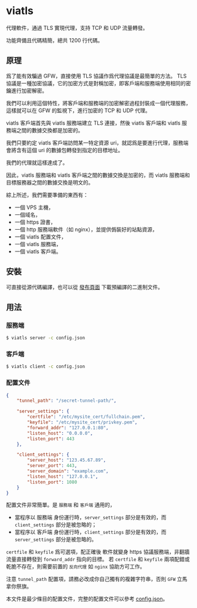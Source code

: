 # viatls

代理軟件，通過 TLS 實現代理，支持 TCP 和 UDP 流量轉發。

功能齊備且代碼精簡，總共 1200 行代碼。

## 原理

爲了能有效騙過 GFW，直接使用 TLS 協議作爲代理協議是最簡單的方法。
TLS 協議是一種加密協議，它的加密方式是對稱加密，即客戶端和服務端使用相同的密鑰進行加密解密。

我們可以利用這個特性，將客戶端和服務端的加密解密過程封裝成一個代理服務，這樣就可以在 GFW 的監視下，進行加密的 TCP 和 UDP 代理。

viatls 客戶端首先與 viatls 服務端建立 TLS 連接，然後 viatls 客戶端和 viatls 服務端之間的數據交換都是加密的。

我們只要約定 viatls 客戶端訪問某一特定資源 uri，就認爲是要進行代理，服務端會將含有這個 uri 的數據包轉發到指定的目標地址。

我們的代理就這樣達成了。

因此，viatls 服務端和 viatls 客戶端之間的數據交換是加密的，而 viatls 服務端和目標服務器之間的數據交換是明文的。

綜上所述，我們需要準備的東西有：
- 一個 VPS 主機，
- 一個域名，
- 一個 https 證書，
- 一個 http 服務端軟件（如 nginx），並提供僞裝好的站點資源，
- 一個 viatls 配置文件，
- 一個 viatls 服務端，
- 一個 viatls 客戶端。

## 安裝

可直接從源代碼編譯，也可以從 [發布頁面](releases) 下載預編譯的二進制文件。

## 用法

### 服務端

```bash
$ viatls server -c config.json
```

### 客戶端

```bash
$ viatls client -c config.json
```

### 配置文件

```json
{
    "tunnel_path": "/secret-tunnel-path/",

    "server_settings": {
        "certfile": "/etc/mysite_cert/fullchain.pem",
        "keyfile": "/etc/mysite_cert/privkey.pem",
        "forward_addr": "127.0.0.1:80",
        "listen_host": "0.0.0.0",
        "listen_port": 443
    },

    "client_settings": {
        "server_host": "123.45.67.89",
        "server_port": 443,
        "server_domain": "example.com",
        "listen_host": "127.0.0.1",
        "listen_port": 1080
    }
}
```
配置文件非常簡單。是 `服務端` 和 `客戶端` 通用的， 
- 當程序以 服務端 身份運行時，`server_settings` 部分是有效的，而 `client_settings` 部分是被忽略的；
- 當程序以 客戶端 身份運行時，`client_settings` 部分是有效的，而 `server_settings` 部分是被忽略的。

`certfile` 和 `keyfile` 爲可選項，配正確後 軟件就變身 https 協議服務端，非翻牆流量直接轉發到 `forward_addr` 指向的目標。
若 `certfile` 和 `keyfile` 兩項配錯或乾脆不存在，則需要前置的 `反向代理` 如 `nginx` 協助方可工作。

注意 `tunnel_path` 配置項，請務必改成你自己獨有的複雜字符串，否則 `GFW` 立馬拿你祭旗。

本文件是最少條目的配置文件，完整的配置文件可以參考 [config.json](config.json)。
